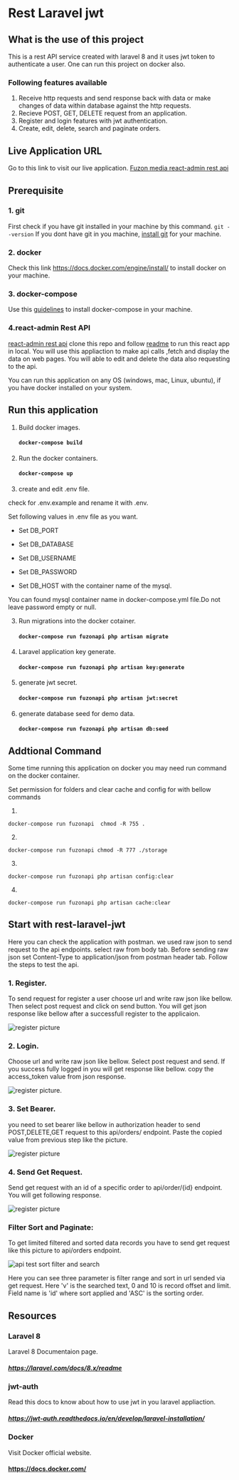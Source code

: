 # Rest Laravel jwt 

## What is the use of this project
  This is a rest API service created with laravel 8 and it uses jwt token to authenticate a user.
  One can run this project on docker also. 
  ### Following features available
  1. Receive http requests and send response back with data or make
     changes of data within database against the http requests.
  2. Recieve POST, GET, DELETE request from an application.
  3. Register and login features with jwt authentication.
  4. Create, edit, delete, search and paginate orders.

## Live Application URL
  Go to this link to visit our live application.
  [Fuzon media react-admin rest api](https://boiling-bayou-01991.herokuapp.com "Live Application Link")


## Prerequisite

### 1. git 
First check if you have git installed in your machine by this command.
`git --version`
If you dont have git in you machine, [install git](https://github.com/git-guides/install-git) for your machine.


### 2. docker
Check this link <https://docs.docker.com/engine/install/>
to install docker on your machine.


### 3. docker-compose
Use this [guidelines](https://docs.docker.com/compose/install/ "install docker-compose") to install docker-compose in your machine.


### 4.react-admin Rest API
[react-admin rest api](https://github.com/fuzonmedia-projects/react-admin-rest-api "react-admin application's github repo") clone this repo and follow [readme](https://github.com/fuzonmedia-projects/react-admin-rest-api/blob/master/README.md) to run this react app in local. You will use this appliaction to make api calls ,fetch and display the data
on web pages. You will able to edit and delete the data also requesting to the api.


You can run this application on any OS (windows, mac, Linux, ubuntu), if you have docker installed on 
your system.

## Run this application

1. Build docker images. 
   #### `docker-compose build`

2. Run the docker containers.
   #### `docker-compose up`

3. create and edit .env file.

check for .env.example and rename it with .env.
   
Set following values in .env file as you want.

   * Set DB_PORT 
   * Set DB_DATABASE
   * Set DB_USERNAME 
   * Set DB_PASSWORD

   * Set DB_HOST with the container name of the mysql.
   
   You can found mysql container name in docker-compose.yml file.Do not leave
   password empty or null.
       

3. Run migrations into the docker cotainer.
   #### `docker-compose run fuzonapi php artisan migrate`

4. Laravel application key generate.
   #### `docker-compose run fuzonapi php artisan key:generate`

5. generate jwt secret. 
   #### `docker-compose run fuzonapi php artisan jwt:secret`

6. generate database seed for demo data.
   #### `docker-compose run fuzonapi php artisan db:seed`


## Addtional Command
Some time running this application on
docker you may need run command on the docker container.

Set permission for folders and clear cache and config for with bellow commands

1.
`docker-compose run fuzonapi  chmod -R 755 .`

2.
`docker-compose run fuzonapi chmod -R 777 ./storage`

3.
`docker-compose run fuzonapi php artisan config:clear`

4.
`docker-compose run fuzonapi php artisan cache:clear`

## Start with rest-laravel-jwt

Here you can check the application with postman. we used raw json to send request to the api endpoints.
select raw from body tab. Before sending raw json set Content-Type to application/json from postman header tab. Follow the steps to test the api.


### 1. Register.
  To send request for register a user choose url and write raw json like bellow.
  Then select post request and click on send button. You will get json response like bellow after
  a successfull register to the applicaion.


  ![register picture](./demo/register.png "Request for register to the application")


### 2. Login.
   Choose url and write raw json like bellow. Select post request and send.
   If you success fully logged in you will get response like bellow. copy the access_token
   value from json response.


   ![register picture](./demo/login.png "Request for Login to the application").


### 3. Set Bearer.
   you need to set bearer like bellow in authorization header to send POST,DELETE,GET
   request to this api/orders/  endpoint. Paste the copied value from previous step like the picture.


   ![register picture](./demo/tokenset.png "Set Bearer in postman")

###  4. Send Get Request.
   Send get request with an id of a specific order to
   api/order/{id} endpoint. You will get following response.
   

   ![register picture](./demo/getone.png "send get request")


### Filter Sort and Paginate:
   To get limited filtered and sorted data records you have to send get request like this picture to
   api/orders endpoint.


   ![api test sort filter and search](./demo/filter.png "get limited filtered and sorted data")


   Here you can see three parameter is filter range and sort in url sended via get request.
   Here 'v' is the searched text, 0 and 10 is record offset and limit. Field name is 'id' where sort
   applied and 'ASC' is the sorting order.




## Resources
### Laravel 8
  Laravel 8 Documentaion page.
  ##### <https://laravel.com/docs/8.x/readme>

### jwt-auth
   Read this docs to know about how to use jwt in you laravel appliaction.
   ##### <https://jwt-auth.readthedocs.io/en/develop/laravel-installation/>

### Docker
   Visit Docker official website.
   #### <https://docs.docker.com/>








      
    
   
  
